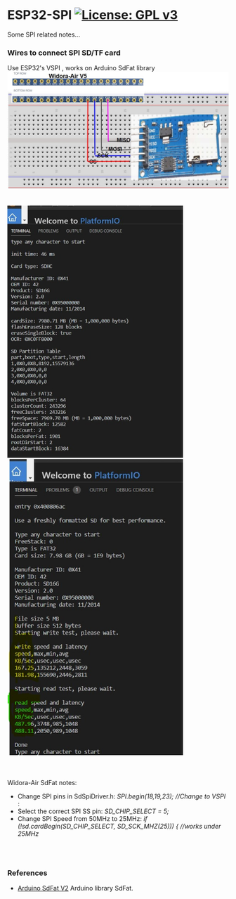 # ESP32-SPI  [![License: GPL v3](https://img.shields.io/badge/License-GPLv3-blue.svg)](https://www.gnu.org/licenses/gpl-3.0)<br>
Some SPI related notes...
 


### Wires to connect SPI SD/TF card <br>
Use ESP32's VSPI , works on Arduino SdFat library<br>
<img src="pic/ESP32-SD.jpg" width=800 /> &nbsp;&nbsp;&nbsp;<br><br>
<img src="pic/SdInfo.jpg" width=400 /> &nbsp;<img src="pic/SdBench.jpg" width=400 /><br><br>
<br>
<br>
 Widora-Air SdFat notes:
 - Change SPI pins in SdSpiDriver.h: _SPI.begin(18,19,23); //Change to VSPI_ <br>:
 - Select the correct SPI SS pin: _SD_CHIP_SELECT = 5;_
 - Change SPI Speed from 50MHz to 25MHz:  _if (!sd.cardBegin(SD_CHIP_SELECT, SD_SCK_MHZ(25))) {   //works under 25MHz_ <br>

<br>
<br>

### References
  - [Arduino SdFat V2](https://github.com/greiman/SdFat) Arduino library SdFat.
